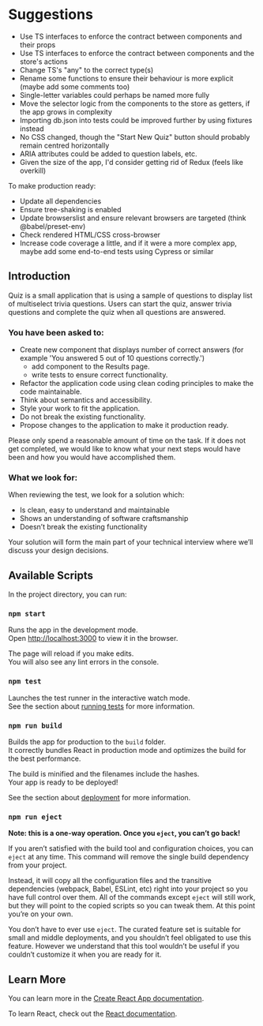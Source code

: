 # Suggestions

- Use TS interfaces to enforce the contract between components and their props
- Use TS interfaces to enforce the contract between components and the store's actions
- Change TS's "any" to the correct type(s)
- Rename some functions to ensure their behaviour is more explicit (maybe add some comments too)
- Single-letter variables could perhaps be named more fully
- Move the selector logic from the components to the store as getters, if the app grows in complexity
- Importing db.json into tests could be improved further by using fixtures instead
- No CSS changed, though the "Start New Quiz" button should probably remain centred horizontally
- ARIA attributes could be added to question labels, etc.
- Given the size of the app, I'd consider getting rid of Redux (feels like overkill)

To make production ready:

- Update all dependencies
- Ensure tree-shaking is enabled
- Update browserslist and ensure relevant browsers are targeted (think @babel/preset-env)
- Check rendered HTML/CSS cross-browser
- Increase code coverage a little, and if it were a more complex app, maybe add some end-to-end tests using Cypress or similar

## Introduction

Quiz is a small application that is using a sample of questions to display list of multiselect trivia questions. Users can start the quiz, answer trivia questions and complete the quiz when all questions are answered.

### You have been asked to:

- Create new component that displays number of correct answers (for example 'You answered 5 out of 10 questions correctly.')
  - add component to the Results page.
  - write tests to ensure correct functionality.
- Refactor the application code using clean coding principles to make the code maintainable.
- Think about semantics and accessibility.
- Style your work to fit the application.
- Do not break the existing functionality.
- Propose changes to the application to make it production ready.

Please only spend a reasonable amount of time on the task. If it does not get completed, we would
like to know what your next steps would have been and how you would have accomplished them.

### What we look for:

When reviewing the test, we look for a solution which:

- Is clean, easy to understand and maintainable
- Shows an understanding of software craftsmanship
- Doesn’t break the existing functionality

Your solution will form the main part of your technical interview where we’ll discuss your design decisions.

## Available Scripts

In the project directory, you can run:

### `npm start`

Runs the app in the development mode.<br />
Open [http://localhost:3000](http://localhost:3000) to view it in the browser.

The page will reload if you make edits.<br />
You will also see any lint errors in the console.

### `npm test`

Launches the test runner in the interactive watch mode.<br />
See the section about [running tests](https://facebook.github.io/create-react-app/docs/running-tests) for more information.

### `npm run build`

Builds the app for production to the `build` folder.<br />
It correctly bundles React in production mode and optimizes the build for the best performance.

The build is minified and the filenames include the hashes.<br />
Your app is ready to be deployed!

See the section about [deployment](https://facebook.github.io/create-react-app/docs/deployment) for more information.

### `npm run eject`

**Note: this is a one-way operation. Once you `eject`, you can’t go back!**

If you aren’t satisfied with the build tool and configuration choices, you can `eject` at any time. This command will remove the single build dependency from your project.

Instead, it will copy all the configuration files and the transitive dependencies (webpack, Babel, ESLint, etc) right into your project so you have full control over them. All of the commands except `eject` will still work, but they will point to the copied scripts so you can tweak them. At this point you’re on your own.

You don’t have to ever use `eject`. The curated feature set is suitable for small and middle deployments, and you shouldn’t feel obligated to use this feature. However we understand that this tool wouldn’t be useful if you couldn’t customize it when you are ready for it.

## Learn More

You can learn more in the [Create React App documentation](https://facebook.github.io/create-react-app/docs/getting-started).

To learn React, check out the [React documentation](https://reactjs.org/).

